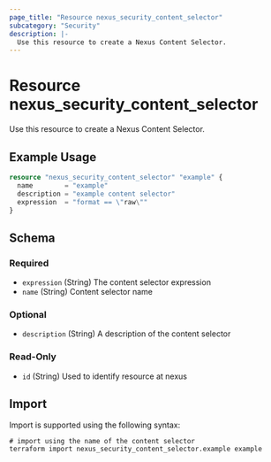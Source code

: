 ```yaml
---
page_title: "Resource nexus_security_content_selector"
subcategory: "Security"
description: |-
  Use this resource to create a Nexus Content Selector.
---
```

# Resource nexus_security_content_selector
Use this resource to create a Nexus Content Selector.
## Example Usage
```terraform
resource "nexus_security_content_selector" "example" {
  name        = "example"
  description = "example content selector"
  expression  = "format == \"raw\""
}
```
<!-- schema generated by tfplugindocs -->
## Schema

### Required

- `expression` (String) The content selector expression
- `name` (String) Content selector name

### Optional

- `description` (String) A description of the content selector

### Read-Only

- `id` (String) Used to identify resource at nexus
## Import
Import is supported using the following syntax:
```shell
# import using the name of the content selector
terraform import nexus_security_content_selector.example example
```
